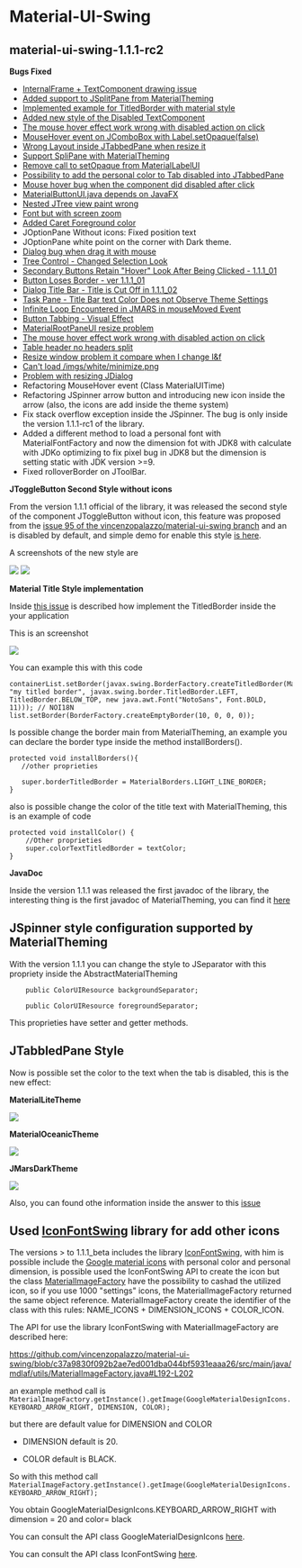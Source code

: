 # Material-UI-Swing

## material-ui-swing-1.1.1-rc2

**Bugs Fixed**
- [InternalFrame + TextComponent drawing issue](https://github.com/vincenzopalazzo/material-ui-swing/issues/98)
- [Added support to JSplitPane from MaterialTheming](https://github.com/vincenzopalazzo/material-ui-swing/issues/102)
- [Implemented example for TitledBorder with material style](https://github.com/vincenzopalazzo/material-ui-swing/issues/104)
- [Added new style of the Disabled TextComponent](https://github.com/vincenzopalazzo/material-ui-swing/issues/105)
- [The mouse hover effect work wrong with disabled action on click](https://github.com/vincenzopalazzo/material-ui-swing/issues/107)
- [MouseHover event on JComboBox with Label.setOpaque(false)]()
- [Wrong Layout inside JTabbedPane when resize it]()
- [Support SpliPane with MaterialTheming](https://github.com/vincenzopalazzo/material-ui-swing/issues/102)
- [Remove call to setOpaque from MaterialLabelUI](https://github.com/vincenzopalazzo/material-ui-swing/issues/101)
- [Possibility to add the personal color to Tab disabled into JTabbedPane](https://github.com/vincenzopalazzo/material-ui-swing/issues/113)
- [Mouse hover bug when the component did disabled after click](https://github.com/vincenzopalazzo/material-ui-swing/issues/107)
- [MaterialButtonUI.java depends on JavaFX](https://github.com/atarw/material-ui-swing/issues/95)
- [Nested JTree view paint wrong](https://github.com/atarw/material-ui-swing/pull/103)
- [Font but with screen zoom](https://github.com/atarw/material-ui-swing/pull/99)
- [Added Caret Foreground color](https://github.com/atarw/material-ui-swing/pull/102)
- JOptionPane Without icons: Fixed position text
- JOptionPane white point on the corner with Dark theme.
- [Dialog bug when drag it with mouse](https://github.com/vincenzopalazzo/material-ui-swing/issues/128)
- [Tree Control - Changed Selection Look](https://github.com/vincenzopalazzo/material-ui-swing/issues/127)
- [Secondary Buttons Retain "Hover" Look After Being Clicked - 1.1.1_01](https://github.com/vincenzopalazzo/material-ui-swing/issues/126)
- [Button Loses Border - ver 1.1.1_01](https://github.com/vincenzopalazzo/material-ui-swing/issues/125)
- [Dialog Title Bar - Title is Cut Off in 1.1.1_02](https://github.com/vincenzopalazzo/material-ui-swing/issues/124)
- [Task Pane - Title Bar text Color Does not Observe Theme Settings](https://github.com/vincenzopalazzo/material-ui-swing/issues/123)
- [Infinite Loop Encountered in JMARS in mouseMoved Event](https://github.com/vincenzopalazzo/material-ui-swing/issues/122)
- [Button Tabbing - Visual Effect](https://github.com/vincenzopalazzo/material-ui-swing/issues/120)
- [MaterialRootPaneUI resize problem ](https://github.com/vincenzopalazzo/material-ui-swing/issues/117)
- [The mouse hover effect work wrong with disabled action on click](https://github.com/vincenzopalazzo/material-ui-swing/issues/107)
- [Table header no headers split](https://github.com/vincenzopalazzo/material-ui-swing/issues/103)
- [Resize window problem it compare when I change l&f](https://github.com/vincenzopalazzo/material-ui-swing/issues/100)
- [Can't load /imgs/white/minimize.png](https://github.com/atarw/material-ui-swing/issues/106)
- [Problem with resizing JDialog](https://github.com/atarw/material-ui-swing/issues/105)
- Refactoring MouseHover event (Class MaterialUITime)
- Refactoring JSpinner arrow button and introducing new icon inside the arrow (also, the icons are add inside the theme system)
- Fix stack overflow exception inside the JSpinner. The bug is only inside the version 1.1.1-rc1 of the library.
- Added a different method to load a personal font with MaterialFontFactory and now the dimension fot with JDK8 with calculate with JDKo optimizing
to fix pixel bug in JDK8 but the dimension is setting static with JDK version >=9.
- Fixed rolloverBorder on JToolBar.


**JToggleButton Second Style without icons**

From the version 1.1.1 official of the library, it was released the second style of
the component JToggleButton without icon, this feature was proposed from the
[issue 95 of the vincenzopalazzo/material-ui-swing branch](https://github.com/vincenzopalazzo/material-ui-swing/issues/95)
and an is disabled by default, and simple demo for enable this style [is here]().

A screenshots of the new style are

![](https://i.ibb.co/LCJRyVr/Selection-004.png)
![](https://i.ibb.co/qCNMVKV/Selection-006.png)

**Material Title Style implementation**

Inside [this issue](https://github.com/vincenzopalazzo/material-ui-swing/issues/104) is described how implement the TitledBorder inside the your application

This is an screenshot

![](https://user-images.githubusercontent.com/17150045/72810116-378f8880-3c5d-11ea-975b-4c5611076c9a.png)

You can example this with this code

```
containerList.setBorder(javax.swing.BorderFactory.createTitledBorder(MaterialBorders.DEFAULT_SHADOW_BORDER, "my titled border", javax.swing.border.TitledBorder.LEFT, TitledBorder.BELOW_TOP, new java.awt.Font("NotoSans", Font.BOLD, 11))); // NOI18N
list.setBorder(BorderFactory.createEmptyBorder(10, 0, 0, 0));
```
Is possible change the border main from MaterialTheming, an example you can declare the border type inside the method installBorders().

```
protected void installBorders(){
   //other proprieties

   super.borderTitledBorder = MaterialBorders.LIGHT_LINE_BORDER;
}
```

also is possible change the color of the title text with MaterialTheming, this is an example of code

```
protected void installColor() {
    //Other proprieties
    super.colorTextTitledBorder = textColor;
}
```

**JavaDoc**

Inside the version 1.1.1 was released the first javadoc of the library, the interesting thing is the first javadoc of MaterialTheming, you can find it [here](TODO)

## JSpinner style configuration supported by MaterialTheming

With the version 1.1.1 you can change the style to JSeparator with this propriety inside the AbstractMaterialTheming

```
    public ColorUIResource backgroundSeparator;

    public ColorUIResource foregroundSeparator;

```

This proprieties have setter and getter methods.

## JTabbledPane Style

Now is possible set the color to the text when the tab is disabled, this is the new effect:

**MaterialLiteTheme**

![](https://i.ibb.co/drFVYHn/Selection-034.png)


**MaterialOceanicTheme**

![](https://i.ibb.co/bX21M5G/Selection-033.png)


**JMarsDarkTheme**

![](https://i.ibb.co/k16jGqv/Selection-032.png)

Also, you can found othe information inside the answer to this [issue](https://github.com/vincenzopalazzo/material-ui-swing/issues/113#issuecomment-585725423)

## Used [IconFontSwing](https://jiconfont.github.io/) library for add other icons

The versions > to 1.1.1_beta includes the library [IconFontSwing](https://jiconfont.github.io/), with him is possible include the [Google material icons]() with personal color and personal dimension, is possible used the IconFontSwing API to create the icon but the class [MaterialImageFactory]() have the possibility to cashad the utilized icon, so if you use 1000 "settings" icons, the MaterialImageFactory returned the same object reference.
MaterialImageFactory create the identifier of the class with this rules: NAME_ICONS + DIMENSION_ICONS + COLOR_ICON.

The API for use the library IconFontSwing with MaterialImageFactory are described here:

https://github.com/vincenzopalazzo/material-ui-swing/blob/c37a9830f092b2ae7ed001dba044bf5931eaaa26/src/main/java/mdlaf/utils/MaterialImageFactory.java#L192-L202

an example method call is `MaterialImageFactory.getInstance().getImage(GoogleMaterialDesignIcons.KEYBOARD_ARROW_RIGHT, DIMENSION, COLOR);`

but there are default value for DIMENSION and COLOR

- DIMENSION default is 20.

- COLOR default is BLACK.

So with this method call
 `MaterialImageFactory.getInstance().getImage(GoogleMaterialDesignIcons.KEYBOARD_ARROW_RIGHT);`

 You obtain GoogleMaterialDesignIcons.KEYBOARD_ARROW_RIGHT with dimension = 20 and color= black

 You can consult the API class GoogleMaterialDesignIcons [here](https://jiconfont.github.io/googlematerialdesignicons).
 
 You can consult the API class IconFontSwing [here](https://jiconfont.github.io/swing/).
